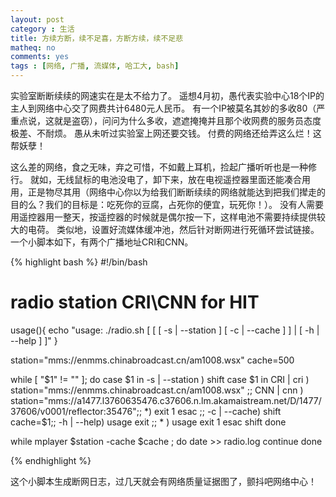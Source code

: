 ```yaml
---
layout: post 
category : 生活
title: 方续方断，续不足喜，方断方续，续不足悲 
matheq: no
comments: yes
tags : [网络, 广播, 流媒体, 哈工大, bash] 
---
```


实验室断断续续的网速实在是太不给力了。
遥想4月初，愚代表实验中心18个IP的主人到网络中心交了网费共计6480元人民币。
有一个IP被莫名其妙的多收80（严重点说，这就是盗窃），问问为什么多收，遮遮掩掩并且那个收网费的服务员态度极差、不耐烦。
愚从未听过实验室上网还要交钱。
付费的网络还给弄这么烂！这帮妖孽！

这么差的网络，食之无味，弃之可惜，不如戴上耳机，捡起广播听听也是一种修行。
就如，无线鼠标的电池没电了，卸下来，放在电视遥控器里面还能凑合用用，正是物尽其用（网络中心你以为给我们断断续续的网络就能达到把我们撵走的目的么？我们的目标是：吃死你的豆腐，占死你的便宜，玩死你！）。
没有人需要用遥控器用一整天，按遥控器的时候就是偶尔按一下，这样电池不需要持续提供较大的电荷。
类似地，设置好流媒体缓冲池，然后针对断网进行死循环尝试链接。
一个小脚本如下，有两个广播地址CRI和CNN。

{% highlight bash  %}
#!/bin/bash
# radio station CRI\CNN for HIT

usage(){
	echo "usage: ./radio.sh [ [ [ -s | --station ] [ -c | --cache  ]   ] | [ -h | --help ]  ]"
}

station="mms://enmms.chinabroadcast.cn/am1008.wsx"
cache=500

while [ "$1" != "" ]; do
	case $1 in
		-s | --station )	shift
			case $1 in
				CRI | cri ) station="mms://enmms.chinabroadcast.cn/am1008.wsx" ;;
				CNN | cnn ) station="mms://a1477.l3760635476.c37606.n.lm.akamaistream.net/D/1477/37606/v0001/reflector:35476";;
				*)	exit 1
			esac
			;;
		-c | --cache)	shift
			cache=$1;;
		-h | --help)	usage
			exit ;;
		* ) usage
			exit 1
	esac
	shift
done


while  mplayer $station -cache $cache  ; do
	date >> radio.log
	continue
done

{% endhighlight %}

这个小脚本生成断网日志，过几天就会有网络质量证据图了，颤抖吧网络中心！
